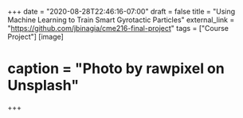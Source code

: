 +++
date = "2020-08-28T22:46:16-07:00"
draft = false
title = "Using Machine Learning to Train Smart Gyrotactic Particles"
external_link = "https://github.com/jbinagia/cme216-final-project"
tags = ["Course Project"]
[image]
# caption = "Photo by rawpixel on Unsplash"
+++
